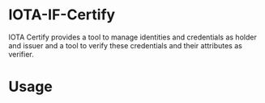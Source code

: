 # IOTA-IF-Certify
IOTA Certify provides a tool to manage identities and credentials as holder and issuer and a tool to verify these credentials and their attributes as verifier.

# Usage
